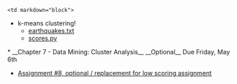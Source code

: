 	<td markdown="block">
* k-means clustering!
    * [earthquakes.txt](resources/txt/earthquakes.txt)
    * [scores.py](resources/txt/scores.py)
</td>
	<td markdown="block">
* __Chapter 7 - Data Mining: Cluster Analysis__
</td>
	<td markdown="block">
__Optional__ Due Friday, May 6th

* [Assignment #8, optional / replacement for low scoring assignment](assignments/hw08.html)
</td>
